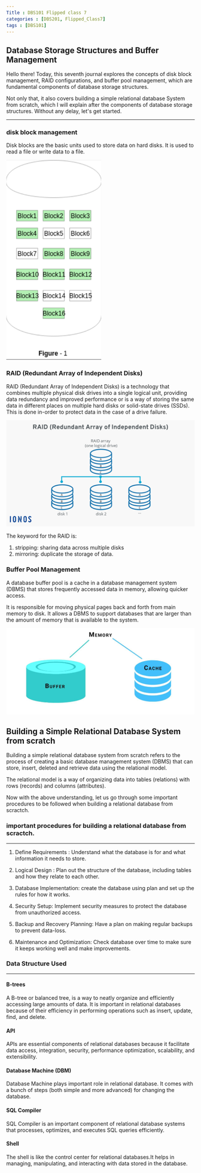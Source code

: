 ```yaml
---
Title : DBS101 Flipped class 7
categories : [DBS201, Flipped_Class7]
tags : [DBS101]
---
```

## Database Storage Structures and Buffer Management
Hello there! Today, this seventh journal explores the concepts of disk block management, RAID configurations, and buffer pool management, which are fundamental components of database storage structures.

Not only that, it also covers building a simple relational database System from scratch, which I will explain after the components of database storage structures. Without any delay, let's get started.

---

###  disk block management
Disk blocks are the basic units used to store data on hard disks. It is used to read a file or write data to a file.

![alt text](../21.png)

### RAID (Redundant Array of Independent Disks)
RAID (Redundant Array of Independent Disks) is a technology that combines multiple physical disk drives into a single logical unit, providing data redundancy and improved performance or is a way of storing the same data in different places on multiple hard disks or solid-state drives (SSDs). 
This is done in-order to protect data in the case of a drive failure. 

![alt text](../20.png)

The keyword for the RAID is:
1. stripping: sharing data across multiple disks
2. mirroring: duplicate the storage of data.


### Buffer Pool Management
A database buffer pool is a cache in a database management system (DBMS) that stores frequently accessed data in memory, allowing quicker access.

It is responsible for moving physical pages back and forth from main memory to disk. It allows a DBMS to support databases that are larger than the amount of memory that is available to the system.

![alt text](../22.jpg)



## Building a Simple Relational Database System from scratch

Building a simple relational database system from scratch refers to the process of creating a basic database management system (DBMS) that can store, insert, deleted and retrieve data using the relational model. 

The relational model is a way of organizing data into tables (relations) with rows (records) and columns (attributes).

Now with the above understanding, let us go through some important procedures to be followed when building a relational database from scractch.

### important procedures for building a relational database from scractch.
---

 1. Define Requirements  : Understand what the       database is for and what information it needs to store.

2. Logical Design : Plan out the structure of the database, including tables and how they relate to each other.

3. Database Implementation: create the database using plan and set up the rules for how it works.

4. Security Setup:  Implement security measures to protect the database from unauthorized access.

5. Backup and Recovery Planning: Have a plan on making regular backups to prevent data-loss.

6. Maintenance and Optimization: Check database over time to make sure it keeps working well and make improvements.


### Data Structure Used
---

#### B-trees
A B-tree or balanced tree, is a way to neatly organize and efficiently accessing large amounts of data. It is important in relational databases because of their efficiency in performing operations such as insert, update, find, and delete. 

#### API
APIs are essential components of relational databases because it facilitate data access, integration, security, performance optimization, scalability, and extensibility. 

#### Database Machine (DBM) 
Database Machine plays important  role in relational database. It comes with a bunch of steps (both simple and more advanced) for changing the database. 

#### SQL Compiler
 SQL Compiler is an important component of relational database systems that processes, optimizes, and executes SQL queries efficiently.


 #### Shell
 The shell is like the control center for relational databases.It helps in managing, manipulating, and interacting with data stored in the database.